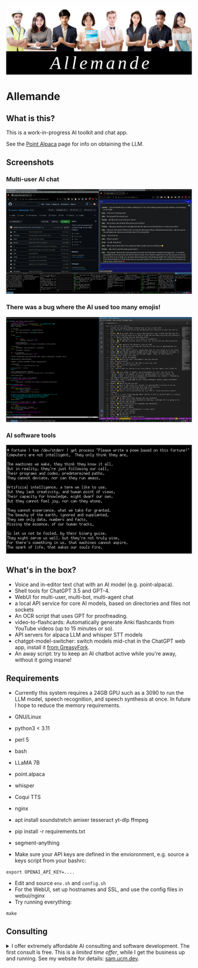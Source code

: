 ![Allemande AI Banner](pix/allemande.png)

# Allemande

## What is this?

This is a work-in-progress AI toolkit and chat app.

See the [Point Alpaca](https://github.com/pointnetwork/point-alpaca) page for info on obtaining the LLM.

## Screenshots

### Multi-user AI chat

![Multi-user AI chat](pix/ally1.png)

### There was a bug where the AI used too many emojis!

![There was a bug where the AI used too many emojis!](pix/emotional.png)

### AI software tools

![AI software tools](pix/fortune-poem.png)

## What's in the box?

- Voice and in-editor text chat with an AI model (e.g. point-alpaca).
- Shell tools for ChatGPT 3.5 and GPT-4.
- WebUI for multi-user, multi-bot, multi-agent chat
- a local API service for core AI models, based on directories and files not sockets
- An OCR script that uses GPT for proofreading.
- video-to-flashcards: Automatically generate Anki flashcards from YouTube videos (up to 15 minutes or so).
- API servers for alpaca LLM and whisper STT models
- chatgpt-model-switcher: switch models mid-chat in the ChatGPT web app, install it [from GreasyFork](https://greasyfork.org/en/scripts/463362-chatgpt-model-switcher).
- An away script: try to keep an AI chatbot active while you're away, without it going insane!

## Requirements

- Currently this system requires a 24GB GPU such as a 3090 to run the LLM model, speech recognition, and speech synthesis at once. In future I hope to reduce the memory requirements.

- GNU/Linux
- python3 < 3.11
- perl 5
- bash
- LLaMA 7B
- point.alpaca
- whisper
- Coqui TTS
- nginx

- apt install soundstretch amixer tesseract yt-dlp ffmpeg

- pip install -r requirements.txt

- segment-anything

- Make sure your API keys are defined in the envioronment, e.g. source a keys script from your bashrc:
```
export OPENAI_API_KEY=....
```
- Edit and source `env.sh` and `config.sh`
- For the WebUI, set up hostnames and SSL, and use the config files in webui/nginx
- Try running everything:
```
make
```

## Consulting

<details>
<summary>
I offer extremely affordable AI consulting and software development. The first consult is free. This is a <i>limited time offer</i>, while I get the business up and running. See my website for details: <a href="https://sam.ucm.dev/">sam.ucm.dev</a>.
</summary>
<br>
<p>(GPT-4 tries to help me sell this...)</p>

<p>Don't miss out on this exceptional opportunity to grow and advance your business at unparalleled affordable rates! For a limited time only, I'm offering <i>FREE</i> first AI consultation and highly cost-effective software development services as I launch my innovative AI business venture.</p>

<p>The world has already realized the power of artificial intelligence, and it's time for you to seize the potential that AI can offer to your business. By availing my exceptional services, you get access to:</p>

<ol>
<li>Profound consultation to identify the AI solutions that effectively align with your business needs.</li>

<li>Cutting-edge software development crafted to optimize your business processes, enhance productivity, and unlock new growth opportunities.</li>

<li>Tailored AI strategies designed to keep you at the forefront of the constantly changing and competitive business landscape.</li>
</ol>

<p>Take advantage of this timely and exclusive offer while it lasts! Together, we can revolutionize your business to new heights and harness the limitless potential of AI. Remember, the first consultation is <i>FREE</i> with absolutely no strings attached. Don't let this opportunity slip away! Schedule your consult today!</p>
</details>
